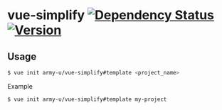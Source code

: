 # vue-simplify [![Dependency Status](https://img.shields.io/david/Army-u/vue-simplify.svg?style=flat-square)](https://david-dm.org/Army-U/vue-simplify) [![Version](https://img.shields.io/npm/v/vue-simplify.svg?style=flat-square)](https://www.npmjs.com/package/vue-simplify)

## Usage

```bash
$ vue init army-u/vue-simplify#template <project_name>
```

Example

```bash
$ vue init army-u/vue-simplify#template my-project
```

